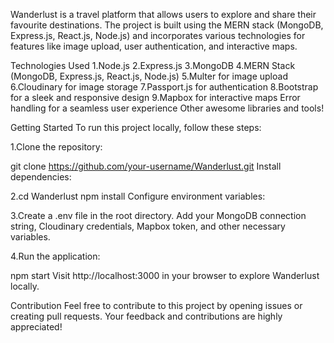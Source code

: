 Wanderlust is a travel platform that allows users to explore and share their favourite destinations. The project is built using the MERN stack (MongoDB, Express.js, React.js, Node.js) and incorporates various technologies for features like image upload, user authentication, and interactive maps.

Technologies Used
1.Node.js
2.Express.js
3.MongoDB
4.MERN Stack (MongoDB, Express.js, React.js, Node.js)
5.Multer for image upload
6.Cloudinary for image storage
7.Passport.js for authentication
8.Bootstrap for a sleek and responsive design
9.Mapbox for interactive maps
Error handling for a seamless user experience
Other awesome libraries and tools!


Getting Started
To run this project locally, follow these steps:

1.Clone the repository:

git clone https://github.com/your-username/Wanderlust.git
Install dependencies:

2.cd Wanderlust
npm install
Configure environment variables:

3.Create a .env file in the root directory. Add your MongoDB connection string, Cloudinary credentials, Mapbox token, and other necessary variables.

4.Run the application:

npm start
Visit http://localhost:3000 in your browser to explore Wanderlust locally.

Contribution
Feel free to contribute to this project by opening issues or creating pull requests. Your feedback and contributions are highly appreciated!
